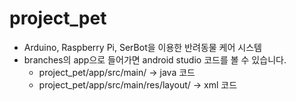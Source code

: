 # project_pet
* Arduino, Raspberry Pi, SerBot을 이용한 반려동물 케어 시스템
* branches의 app으로 들어가면 android studio 코드를 볼 수 있습니다.
  * project_pet/app/src/main/ -> java 코드
  * project_pet/app/src/main/res/layout/ -> xml 코드

